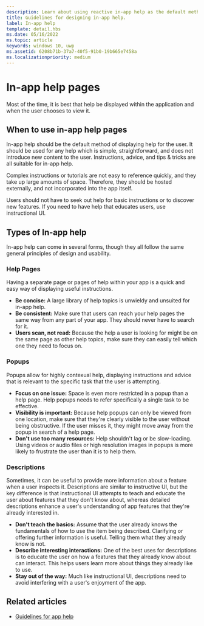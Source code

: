 ```yaml
---
description: Learn about using reactive in-app help as the default method of displaying help for users, and about types of in-app help.
title: Guidelines for designing in-app help.
label: In-app help
template: detail.hbs
ms.date: 05/16/2022
ms.topic: article
keywords: windows 10, uwp
ms.assetid: 6208b71b-37a7-40f5-91b0-19b665e7458a
ms.localizationpriority: medium
---
```


# In-app help pages

Most of the time, it is best that help be displayed within the application and when the user chooses to view it.

## When to use in-app help pages

In-app help should be the default method of displaying help for the user. It should be used for any help which is simple, straightforward, and does not introduce new content to the user. Instructions, advice, and tips & tricks are all suitable for in-app help.

Complex instructions or tutorials are not easy to reference quickly, and they take up large amounts of space. Therefore, they should be hosted externally, and not incorporated into the app itself.

Users should not have to seek out help for basic instructions or to discover new features. If you need to have help that educates users, use instructional UI.

## Types of In-app help

In-app help can come in several forms, though they all follow the same general principles of design and usability.

### Help Pages

Having a separate page or pages of help within your app is a quick and easy way of displaying useful instructions.

- **Be concise:** A large library of help topics is unwieldy and unsuited for in-app help.
- **Be consistent:** Make sure that users can reach your help pages the same way from any part of your app. They should never have to search for it.
- **Users scan, not read:** Because the help a user is looking for might be on the same page as other help topics, make sure they can easily tell which one they need to focus on.

### Popups

Popups allow for highly contexual help, displaying instructions and advice that is relevant to the specific task that the user is attempting.

- **Focus on one issue:** Space is even more restricted in a popup than a help page. Help popups needs to refer specifically a single task to be effective.
- **Visibility is important:** Because help popups can only be viewed from one location, make sure that they're clearly visible to the user without being obstructive. If the user misses it, they might move away from the popup in search of a help page.
- **Don't use too many resources:** Help shouldn't lag or be slow-loading. Using videos or audio files or high resolution images in popups is more likely to frustrate the user than it is to help them.

### Descriptions

Sometimes, it can be useful to provide more information about a feature when a user inspects it. Descriptions are similar to instructive UI, but the key difference is that instructional UI attempts to teach and educate the user about features that they don't know about, whereas detailed descriptions enhance a user's understanding of app features that they're already interested in.

- **Don't teach the basics:** Assume that the user already knows the fundamentals of how to use the item being described. Clarifying or offering further information is useful. Telling them what they already know is not.
- **Describe interesting interactions:** One of the best uses for descriptions is to educate the user on how a features that they already know about can interact. This helps users learn more about things they already like to use.
- **Stay out of the way:** Much like instructional UI, descriptions need to avoid interfering with a user's enjoyment of the app.

## Related articles

- [Guidelines for app help](guidelines-for-app-help.md)
